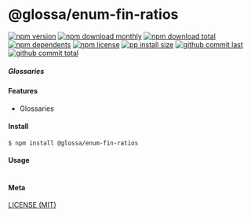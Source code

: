 # @glossa/enum-fin-ratios

[![npm version][badge-npm-version]][url-npm]
[![npm download monthly][badge-npm-download-monthly]][url-npm]
[![npm download total][badge-npm-download-total]][url-npm]
[![npm dependents][badge-npm-dependents]][url-github]
[![npm license][badge-npm-license]][url-npm]
[![pp install size][badge-pp-install-size]][url-pp]
[![github commit last][badge-github-last-commit]][url-github]
[![github commit total][badge-github-commit-count]][url-github]

[//]: <> (Shields)
[badge-npm-version]: https://flat.badgen.net/npm/v/@glossa/enum-fin-ratios
[badge-npm-download-monthly]: https://flat.badgen.net/npm/dm/@glossa/enum-fin-ratios
[badge-npm-download-total]:https://flat.badgen.net/npm/dt/@glossa/enum-fin-ratios
[badge-npm-dependents]: https://flat.badgen.net/npm/dependents/@glossa/enum-fin-ratios
[badge-npm-license]: https://flat.badgen.net/npm/license/@glossa/enum-fin-ratios
[badge-pp-install-size]: https://flat.badgen.net/packagephobia/install/@glossa/enum-fin-ratios
[badge-github-last-commit]: https://flat.badgen.net/github/last-commit/hoyeungw/glossa
[badge-github-commit-count]: https://flat.badgen.net/github/commits/hoyeungw/glossa

[//]: <> (Link)
[url-npm]: https://npmjs.org/package/@glossa/enum-fin-ratios
[url-pp]: https://packagephobia.now.sh/result?p=@glossa/enum-fin-ratios
[url-github]: https://github.com/hoyeungw/glossa

##### Glossaries

#### Features
- Glossaries

#### Install
```console
$ npm install @glossa/enum-fin-ratios
```

#### Usage
```js
```

#### Meta
[LICENSE (MIT)](LICENSE)
